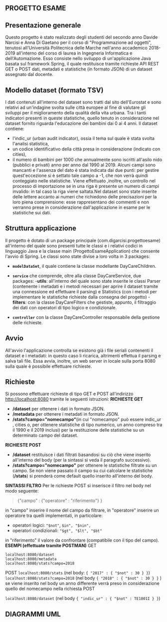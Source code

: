 ## PROGETTO ESAME

 ## Presentazione generale

Questo progetto è stato realizzato degli studenti del secondo anno Davide Narcisi e Anna Di Gaetano per il corso di "Programmazione ad oggetti", tenutosi all'Università Politecnica delle Marche nell'anno accademico 2018-2019 all'interno del corso di laurea in Ingegneria Informatica e dell'Automazione.
Esso consiste nello sviluppo di un'applicazione Java basata sul framework Spring, il quale restituisce tramite richieste API REST GET o POST dati, metadati e statistiche (in formato JSON) di un dataset assegnato dal docente.

## Modello dataset (formato TSV)

I dati contenuti all'interno del dataset sono tratti dal sito dell'Eurostat e sono relativi ad un'indagine svolta sulle città europee al fine di valutare gli sviluppi per il miglioramento della qualità della vita urbana. Tra i tanti indicatori presenti in queste statistiche, quello tenuto in considerazione nel dataset fornito riguarda l'educazione dei bambini dai 0 ai 4 anni. 
Il dataset contiene:
- l'indic_ur (urban audit indicator), ossia il tema sul quale è stata svolta l'analisi statistica,
- un codice identificativo della città presa in considerazione (indicato con cities),
- il numero di bambini per 1000 che annualmente sono iscritti all'asilo nido (pubblici e privati) anno per anno dal 1990 al 2019. 
Alcuni campi sono mancanti e l'assenza del dato è stata indicata dai due punti: per gestire quest'eccezione si è settato tale campo a -1, che non verrà quindi conteggiato nelle statistiche.
Viene effettuato ,inoltre, un controllo nel processo di importazione se in una riga è presente un numero di campi invalido: in tal caso la riga viene saltata.Nel dataset sono state inserite delle lettere accanto ai numeri che richiedono delle precisazioni per la loro piena comprensione: esse rappresentano dei commenti e non verranno prese in considerazione dall'applicazione in esame per le statistiche sui dati.

## Struttura applicazione

Il progetto è dotato di un package principale (com.digarcisi.progettoesame) all'interno del quale sono presenti tutte le classi e i relativi codici in linguaggio Java e la classe main (ProgettoEsameApplication) che consente l'avvio di Spring. 
Le classi sono state divise a loro volta in 3 packages:
 - **`modelDataSet`**, il quale contiene la classe modellante DayCareChildren.
 - **`service`** che comprende, oltre alla classe DayCareService, due packages:
    -**utils**: all'interno del quale sono state inserite le classi Parser (contenente i metadati e i metodi necessari per aprire il dataset tramite una connessione ed effettuare il parsing) e Statistics (con i metodi per implementare le statistiche richieste dalla consegna del progetto)
    -**filters**: con la classe DayCareFilters che gestiste, appunto, il filtraggio dei dati con operatori di tipo logico e condizionale.
    
 - **`controller`** con la classe DayCareController responsabile della gestione delle richieste.


## Avvio

All'avvio l'applicazione controlla se esistono già i file seriali contenenti il dataset e i metadati: in questo caso li ricarica, altrimenti effettua il parsing e salva tali file. Essa avvia, inoltre, un web server in locale sulla porta 8080 sulla quale è possibile effettuare richieste.

## Richieste

Si possono effettuare richieste di tipo GET e POST all'indirizzo  [http://localhost:8080](http://localhost:8080/)  tramite le seguenti istruzioni:
**RICHIESTE GET**

 -   **/dataset**  per ottenere i dati in formato JSON.
 -   **/metadata**  per ottenere i metadati in formato JSON.
 -   **/stats?campo="nomecampo"**(in cui "nomecampo" può essere indic_ur , cities o, per ottenere statistiche di tipo numerico, un anno compreso tra il 1990 e il 2019 inclusi) per la restituzione delle statistiche su un determinato campo del dataset.

**RICHIESTE POST**
 - **/dataset** restituisce i dati filtrati basandosi su ciò che viene inserito all'interno del body (per la sintassi si veda il paragrafo successivo).
 - **/stats?campo="nomecampo"** per ottenere le statistiche filtrate su un campo. Se non viene passato il campo su cui calcolare le statistiche (**/stats**) si prenderà come default quello inserito all'interno del body. 

**SINTASSI FILTRO** 
Per le richieste POST si inserisce il filtro nel body nel modo seguente:

> {"campo" : {"operatore" : "riferimento"} }

in "campo" inserire il nome del campo da filtrare,
in "operatore" inserire un operatore tra quelli implementati, in particolare:

 - operatori logici:  `"$not"`, `$in", "$nin",`
 - operatori condizionali: `"$gt", "$lt", "$bt"`

 in "riferimento" il valore da confrontare  (compatibile con il tipo del campo).
 **ESEMPI (effettuate tramite POSTMAN)**
 GET
 

    localhost:8080/dataset
    localhost:8080/metadata
    localhost:8080/stats?campo=2018

 POST
 `localhost:8080/stats`  (nel body: `{ "2017" : { "$not" : 30 } }`)
 `localhost:8080/stats?campo=2018` (nel body  `{ "2018" : { "$not" : 30 } }` )
 se viene inserito nel body un anno differente verrà preso in considerazione quello del nomecampo nella richiesta POST
 

   `localhost:8080/dataset`  (nel body `{ "indic_ur" : { "$not" : TE1001I } }`)
   
 

## DIAGRAMMI UML
